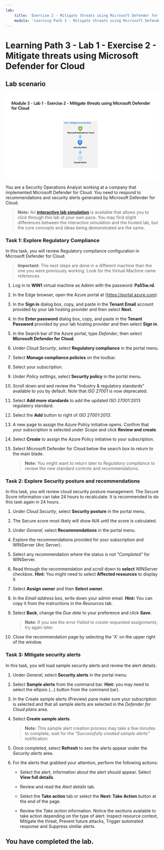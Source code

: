 ```yaml
---
lab:
    title: 'Exercise 2 - Mitigate threats using Microsoft Defender for Cloud'
    module: 'Learning Path 3 - Mitigate threats using Microsoft Defender for Cloud'
---
```


# Learning Path 3 - Lab 1 - Exercise 2 - Mitigate threats using Microsoft Defender for Cloud

## Lab scenario

![Lab overview.](../Media/SC-200-Lab_Diagrams_Mod3_L1_Ex2.png)

You are a Security Operations Analyst working at a company that implemented Microsoft Defender for Cloud. You need to respond to recommendations and security alerts generated by Microsoft Defender for Cloud.

>**Note:** An **[interactive lab simulation](https://mslabs.cloudguides.com/guides/SC-200%20Lab%20Simulation%20-%20Mitigate%20threats%20using%20Microsoft%20Defender%20for%20Cloud)** is available that allows you to click through this lab at your own pace. You may find slight differences between the interactive simulation and the hosted lab, but the core concepts and ideas being demonstrated are the same. 


### Task 1: Explore Regulatory Compliance

In this task, you will review Regulatory compliance configuration in Microsoft Defender for Cloud. 

>**Important:** The next steps are done in a different machine than the one you were previously working. Look for the Virtual Machine name references.

1. Log in to **WIN1** virtual machine as Admin with the password: **Pa55w.rd**.  

1. In the Edge browser, open the Azure portal at (https://portal.azure.com).

1. In the **Sign in** dialog box, copy, and paste in the **Tenant Email** account provided by your lab hosting provider and then select **Next**.

1. In the **Enter password** dialog box, copy, and paste in the **Tenant Password** provided by your lab hosting provider and then select **Sign in**.

1. In the Search bar of the Azure portal, type *Defender*, then select **Microsoft Defender for Cloud**.

1. Under *Cloud Security*, select **Regulatory compliance** in the portal menu.

1. Select **Manage compliance policies** on the toolbar.

1. Select your subscription.

1. Under *Policy settings*, select **Security policy** in the portal menu.

1. Scroll down and and review the "Industry & regulatory standards" available to you by default. Note that *ISO 27001* is now deprecated.

1. Select **Add more standards** to add the updated ISO 27001:2013 regulatory standard.

1. Select the **Add** button to right of *ISO 27001:2013*.

1. A new page to assign the Azure Policy initiative opens. Confirm that your subscription is selected under *Scope* and click **Review and create**.

1. Select **Create** to assign the Azure Policy initiative to your subscription.

1. Select Microsoft Defender for Cloud below the search box to return to the main blade.

    >**Note:** You might want to return later to *Regulatory compliance* to review the new standard controls and recommendations.


### Task 2: Explore Security posture and recommendations

In this task, you will review cloud security posture management.  The Secure Score information can take 24 hours to recalculate. It is recommended to do this task again in 24 hours.

1. Under *Cloud Security*, select **Security posture** in the portal menu.

1. The Secure score most likely will show *N/A* until the score is calculated.

1. Under *General*, select **Recommendations** in the portal menu.

1. Explore the recommendations provided for your subscription and WINServer (Arc Server).

1. Select any recommendation where the status is not *"Completed"* for WINServer.

1. Read through the recommendation and scroll down to **select** WINServer checkbox. **Hint:** You might need to select **Affected resources** to display it.

1. Select **Assign owner** and then **Select owner**.

1. In the *Email address* box, write down your admin email. **Hint:** You can copy it from the instructions in the *Resources* tab.

1. Select **Back**, change the *Due date* to your preference and click **Save**.

    >**Note:** If you see the error *Failed to create requested assignments*, try again later.

1. Close the recommendation page by selecting the 'X' on the upper right of the window.


### Task 3: Mitigate security alerts

In this task, you will load sample security alerts and review the alert details.


1. Under *General*, select **Security alerts** in the portal menu.

1. Select **Sample alerts** from the command bar. **Hint:** you may need to select the ellipsis (...) button from the command bar).

1. In the Create sample alerts (Preview) pane make sure your subscription is selected and that all sample alerts are selected in the *Defender for Cloud plans* area.

1. Select **Create sample alerts**.  

    >**Note:** This sample alert creation process may take a few minutes to complete, wait for the *"Successfully created sample alerts"* notification. 

1. Once completed, select **Refresh** to see the alerts appear under the *Security alerts* area.

1. For the alerts that grabbed your attention, perform the following actions:

    - Select the alert, information about the alert should appear. Select **View full details**.

    - Review and read the *Alert details* tab.

    - Select the **Take action** tab or select the **Next: Take Action** button at the end of the page.

    - Review the *Take action* information. Notice the sections available to take action depending on the type of alert: Inspect resource context, Mitigate the threat, Prevent future attacks, Trigger automated response and Suppress similar alerts.

## You have completed the lab.
